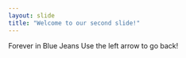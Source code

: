 ```yaml
---
layout: slide
title: "Welcome to our second slide!"
---
```

Forever in Blue Jeans
Use the left arrow to go back!
